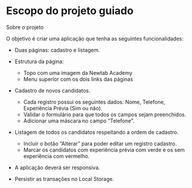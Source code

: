 # Escopo do projeto guiado

Sobre o projeto

O objetivo é criar uma aplicação que tenha as seguintes funcionalidades:

- Duas páginas: cadastro e listagem.
- Estrutura da página:

    - Topo com uma imagem da Newtab Academy
    - Menu superior com os dois links das páginas
    
    
- Cadastro de novos candidatos. 

    - Cada registro possui os seguintes dados: Nome, Telefone, Experiência Prévia (Sim ou não).
    - Validar o formulário para que todos os campos sejam preenchidos.
    - Adicionar uma máscara no campo “Telefone”.
    
    
- Listagem de todos os candidatos respeitando a ordem de cadastro.
    - Incluir o botão “Alterar” para poder editar um registro cadastro.
    - Marcar os candidatos com experiência prévia com verde e os sem experiência com vermelho.
    
    
- A aplicação deverá ser responsiva.
- Persistir as transações no Local Storage.
